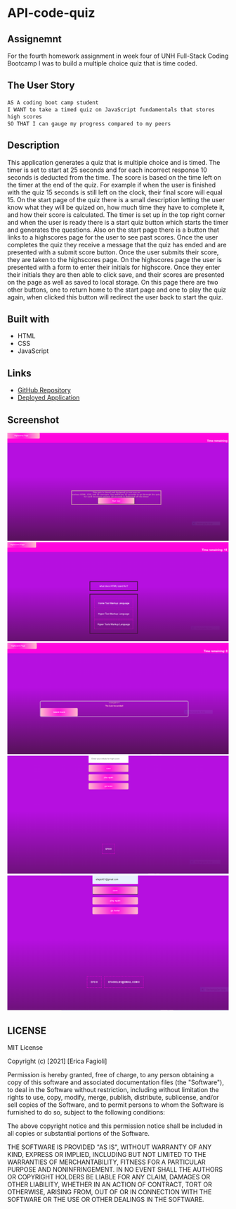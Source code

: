# API-code-quiz

## Assignemnt

For the fourth homework assignment in week four of UNH Full-Stack Coding Bootcamp I was to build a multiple choice  quiz that is time coded.

## The User Story

```
AS A coding boot camp student
I WANT to take a timed quiz on JavaScript fundamentals that stores high scores
SO THAT I can gauge my progress compared to my peers

```

## Description

This application generates a quiz that is multiple choice and is timed. The timer is set to start at 25 seconds and for each incorrect response 10 seconds is deducted from the time. The score is based on the time left on the timer at the end of the quiz. For example if when the user is finished with the quiz 15 seconds is still left on the clock, their final score will equal 15. On the start page of the quiz there is a small description letting the user know what they will be quized on, how much time they have to complete it, and how their score is calculated. The timer is set up in the top right corner and when the user is ready there is a start quiz button which starts the timer and generates the questions. Also on the start page there is a button that links to a highscores page for the user to see past scores. Once the user completes the quiz they receive a message that the quiz has ended and are presented with a submit score button. Once the user submits their score, they are taken to the highscores page. On the highscores page the user is presented with a form to enter their initials for highscore. Once they enter their initials they are then able to click save, and their scores are presented on the page as well as saved to local storage. On this page there are two other buttons, one to return home to the start page and one to play the quiz again, when clicked this button will redirect the user back to start the quiz.  

## Built with

* HTML
* CSS
* JavaScript

## Links

* [GitHub Repository](https://github.com/efagioli01/API-code-quiz)
* [Deployed Application](https://efagioli01.github.io/API-code-quiz/)


## Screenshot 
 ![screenshot](./images/apisnip1.PNG)
 ![screenshot](./images/apisnip2.PNG)
 ![screenshot](./images/apisnip3.PNG)
 ![screenshot](./images/apisnip4.PNG)
 ![screenshot](./images/apisnip5.PNG)
 
 
 ## LICENSE

 MIT License

Copyright (c) [2021] [Erica Fagioli] 

Permission is hereby granted, free of charge, to any person obtaining a copy of this software and associated documentation files (the "Software"), to deal in the Software without restriction, including without limitation the rights to use, copy, modify, merge, publish, distribute, sublicense, and/or sell copies of the Software, and to permit persons to whom the Software is furnished to do so, subject to the following conditions:

The above copyright notice and this permission notice shall be included in all copies or substantial portions of the Software.

THE SOFTWARE IS PROVIDED "AS IS", WITHOUT WARRANTY OF ANY KIND, EXPRESS OR IMPLIED, INCLUDING BUT NOT LIMITED TO THE WARRANTIES OF MERCHANTABILITY, FITNESS FOR A PARTICULAR PURPOSE AND NONINFRINGEMENT. IN NO EVENT SHALL THE AUTHORS OR COPYRIGHT HOLDERS BE LIABLE FOR ANY CLAIM, DAMAGES OR OTHER LIABILITY, WHETHER IN AN ACTION OF CONTRACT, TORT OR OTHERWISE, ARISING FROM, OUT OF OR IN CONNECTION WITH THE SOFTWARE OR THE USE OR OTHER DEALINGS IN THE SOFTWARE.
 
